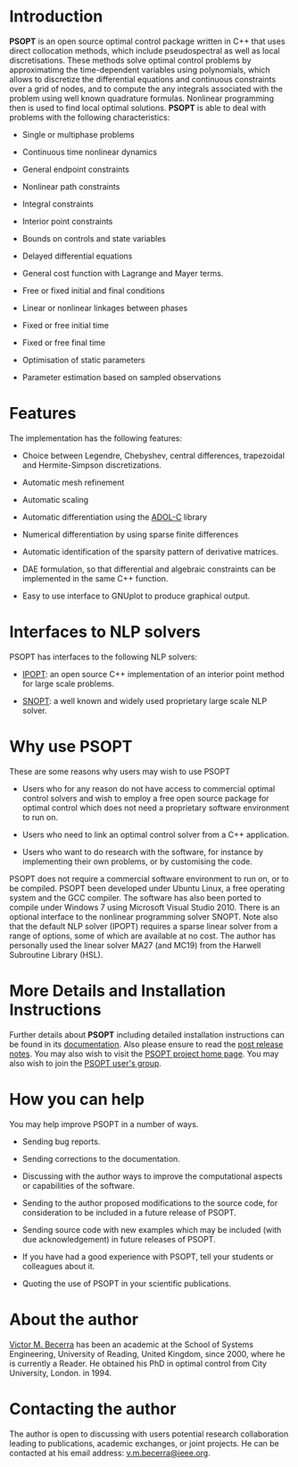 # Introduction #

**PSOPT** is an open source optimal control package written in C++ that uses direct collocation methods, which include pseudospectral as well as local discretisations.
These methods solve optimal control problems by approximatimg the time-dependent variables using polynomials, which allows to discretize the differential equations and continuous constraints
over a grid of nodes, and to compute the any integrals associated with the problem using well known quadrature formulas.
Nonlinear programming then is used to find local optimal
solutions. **PSOPT** is able to deal with problems with the following characteristics:


  * Single or multiphase problems

  * Continuous time nonlinear dynamics

  * General endpoint constraints

  * Nonlinear path constraints

  * Integral constraints

  * Interior point constraints

  * Bounds on controls and state variables

  * Delayed differential equations

  * General cost function with Lagrange and Mayer terms.

  * Free or fixed initial and final conditions

  * Linear or nonlinear linkages between phases

  * Fixed or free initial time

  * Fixed or free final time

  * Optimisation of static parameters

  * Parameter estimation based on sampled observations


# Features #
The implementation has the following features:

  * Choice between Legendre, Chebyshev, central differences, trapezoidal and Hermite-Simpson discretizations.

  * Automatic mesh refinement

  * Automatic scaling

  * Automatic differentiation using the [ADOL-C](http://www.math.tu-dresden.de/~adol-c/) library

  * Numerical differentiation by using sparse finite differences

  * Automatic identification of the sparsity pattern of derivative matrices.

  * DAE formulation, so that differential and algebraic constraints can be implemented in the same C++ function.

  * Easy to use interface to GNUplot to produce graphical output.

# Interfaces to NLP solvers #

PSOPT has interfaces to the following NLP solvers:

  * [IPOPT](http://www.coin-or.org/Ipopt/documentation/): an open source C++ implementation of an interior point method for large scale problems.

  * [SNOPT](http://www.sbsi-sol-optimize.com/asp/sol_product_snopt.htm): a well known and widely used proprietary large scale NLP solver.



# Why use PSOPT #

These are some reasons why users may wish to use PSOPT


  * Users who for any reason do not have access to commercial optimal control solvers and wish to employ a free open source package for optimal control which does not need a proprietary software environment to run on.

  * Users who need to link an optimal control solver from a C++ application.

  * Users who want to do research with the software, for instance by implementing their own problems, or by customising the code.


PSOPT does not require a commercial software environment to run on,
or to be compiled. PSOPT been developed under Ubuntu Linux, a free operating system and the GCC compiler. The software has also been ported to compile under Windows 7 using Microsoft Visual Studio 2010.
There is an optional interface to the nonlinear programming solver SNOPT.
Note also that the default NLP solver (IPOPT) requires a sparse linear solver
from a range of options, some of which are available at no cost. The author has personally used the linear solver MA27 (and MC19) from the Harwell Subroutine Library (HSL).

# More Details and Installation Instructions #

Further details about **PSOPT** including detailed installation instructions can be found in its [documentation](http://psopt.googlecode.com/files/PSOPT_Manual_R3.pdf). Also please ensure to read the [post release notes](http://code.google.com/p/psopt/wiki/Post_Release_Notes_3). You may also wish to visit the [PSOPT project home page](https://sites.google.com/a/psopt.org/psopt/Home). You may also wish to join the [PSOPT user's group](http://groups.google.com/group/psopt-users-group).

# How you can help #

You may help improve PSOPT in a number of ways.


  * Sending bug reports.

  * Sending corrections to the documentation.

  * Discussing with the author ways to improve the computational aspects or capabilities  of the software.

  * Sending to the author proposed modifications to the source code, for consideration  to be included in a future release of PSOPT.

  * Sending source code with new examples which may be included (with due acknowledgement) in future releases of PSOPT.

  * If you have had a good experience with PSOPT, tell your students or colleagues about it.

  * Quoting the use of PSOPT in your scientific publications.

# About the author #

[Victor M. Becerra](http://www.personal.reading.ac.uk/~shs99vmb) has been an academic at the School of Systems Engineering, University of Reading, United Kingdom,  since 2000, where he is currently a Reader. He obtained his PhD in optimal control from City University, London. in 1994.

# Contacting the author #
The author is open to discussing with users potential research collaboration
leading to publications, academic exchanges, or joint projects. He can be contacted at his email address: v.m.becerra@ieee.org.